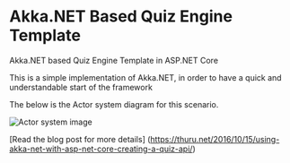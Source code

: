 # Akka.NET Based Quiz Engine Template
Akka.NET based Quiz Engine Template in ASP.NET Core

This is a simple implementation of Akka.NET, in order to have a quick and understandable start of the framework

The below is the Actor system diagram for this scenario.

![Actor system image](https://github.com/thuru/AkkaBasedQuizEngineTemplate/blob/master/src/AkkaBasedQuizEngineTemplate/ReadMe/Akka.NET%20actor%20model%20for%20quiz%20engine.jpg)

[Read the blog post for more details]
(https://thuru.net/2016/10/15/using-akka-net-with-asp-net-core-creating-a-quiz-api/)
